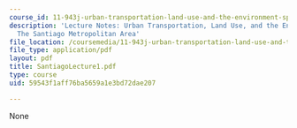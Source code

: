 ```yaml
---
course_id: 11-943j-urban-transportation-land-use-and-the-environment-spring-2002
description: 'Lecture Notes: Urban Transportation, Land Use, and the Environment :
  The Santiago Metropolitan Area'
file_location: /coursemedia/11-943j-urban-transportation-land-use-and-the-environment-spring-2002/59543f1aff76ba5659a1e3bd72dae207_SantiagoLecture1.pdf
file_type: application/pdf
layout: pdf
title: SantiagoLecture1.pdf
type: course
uid: 59543f1aff76ba5659a1e3bd72dae207

---
```

None